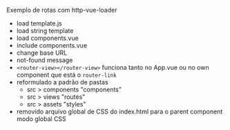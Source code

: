 Exemplo de rotas com http-vue-loader

- load template.js
- load string template
- load components.vue
- include components.vue
- change base URL
- not-found message
- `<router-view></router-view>` funciona tanto no App.vue ou no own component que está o `router-link`
- reformulado a padrão de pastas
  - src > components "components"
  - src > views "routes"
  - src > assets "styles"
- removido arquivo global de CSS do index.html para o parent component modo global CSS

